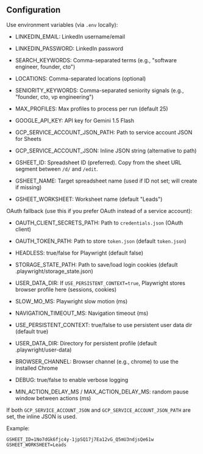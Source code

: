 ## Configuration

Use environment variables (via `.env` locally):

- LINKEDIN_EMAIL: LinkedIn username/email
- LINKEDIN_PASSWORD: LinkedIn password
- SEARCH_KEYWORDS: Comma-separated terms (e.g., "software engineer, founder, cto")
- LOCATIONS: Comma-separated locations (optional)
- SENIORITY_KEYWORDS: Comma-separated seniority signals (e.g., "founder, cto, vp engineering")
- MAX_PROFILES: Max profiles to process per run (default 25)

- GOOGLE_API_KEY: API key for Gemini 1.5 Flash

- GCP_SERVICE_ACCOUNT_JSON_PATH: Path to service account JSON for Sheets
- GCP_SERVICE_ACCOUNT_JSON: Inline JSON string (alternative to path)
- GSHEET_ID: Spreadsheet ID (preferred). Copy from the sheet URL segment between `/d/` and `/edit`.
- GSHEET_NAME: Target spreadsheet name (used if ID not set; will create if missing)
- GSHEET_WORKSHEET: Worksheet name (default "Leads")

OAuth fallback (use this if you prefer OAuth instead of a service account):
- OAUTH_CLIENT_SECRETS_PATH: Path to `credentials.json` (OAuth client)
- OAUTH_TOKEN_PATH: Path to store `token.json` (default `token.json`)

- HEADLESS: true/false for Playwright (default false)
- STORAGE_STATE_PATH: Path to save/load login cookies (default .playwright/storage_state.json)
- USER_DATA_DIR: If `USE_PERSISTENT_CONTEXT=true`, Playwright stores browser profile here (sessions, cookies)
- SLOW_MO_MS: Playwright slow motion (ms)
- NAVIGATION_TIMEOUT_MS: Navigation timeout (ms)
- USE_PERSISTENT_CONTEXT: true/false to use persistent user data dir (default true)
- USER_DATA_DIR: Directory for persistent profile (default .playwright/user-data)
- BROWSER_CHANNEL: Browser channel (e.g., chrome) to use the installed Chrome
- DEBUG: true/false to enable verbose logging
- MIN_ACTION_DELAY_MS / MAX_ACTION_DELAY_MS: random pause window between actions (ms)

If both `GCP_SERVICE_ACCOUNT_JSON` and `GCP_SERVICE_ACCOUNT_JSON_PATH` are set, the inline JSON is used.

Example:
```
GSHEET_ID=1No7dGk6fjc4y-1jpSQ17j7Ea12vG_Q5mU3ndjsQe61w
GSHEET_WORKSHEET=Leads
```


